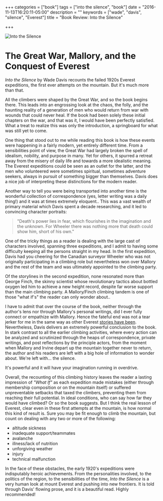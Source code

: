 +++
categories = ["book"]
tags = ["into the silence", "book"]
date = "2016-11-13T16:20:11-05:00"
description = ""
keywords = ["wade", "davis", "silence", "Everest"]
title = "Book Review: Into the Silence"

+++

![Into the Silence](/images/into-the-silence.png)
# The Great War, Mallory, and the Conquest of Everest

*Into the Silence* by Wade Davis recounts the failed 1920s Everest expeditions, the first ever attempts on the mountain. But it's much more than that.

All the climbers were shaped by the Great War, and so the book begins there. This leads into an engrossing look at the chaos, the folly, and the haunting reality of a generation of men who would return from war with wounds that could never heal. If the book had been solely these initial chapters on the war, and that was it, I would have been perfectly satisfied. What a treat to realize this was only the introduction, a springboard for what was still yet to come.

One thing that stood out to me while reading this book is how these events were happening in a fairly modern, yet entirely different time. From a sensibilities point of view, the Great War had largely broken the spell of idealism, nobility, and purpose in many. Yet for others, it spurred a retreat away from the misery of daily life and towards a more idealistic meaning. The Everest expeditions could be seen as an outlet for the latter, and the men who volunteered were sometimes spiritual, sometimes adventure seekers, always in pursuit of something bigger than themselves. Davis does a nice job of interpreting these distinctions for the modern reader.

Another way to tell you were being transported into another time is the wonderful collection of correspondence (yes, letter writing was a daily thing!) and it was at times extremely eloquent.. This was a vast wealth of primary material which Davis spent a decade researching, and it led to convincing character portraits:

> "Death's power lies in fear, which flourishes in the imagination and the unknown. For Wheeler there was nothing more that death could show him, short of his own."

One of the tricky things as a reader is dealing with the large cast of characters involved, spanning three expeditions, and I admit to having some difficulty keeping all the persons straight in my head. In the first expedition, Davis had you cheering for the Canadian surveyor Wheeler who was not originally participating in a climbing role but nevertheless won over Mallory and the rest of the team and was ultimately appointed to the climbing party.

Of the storylines in the second expedition, none resonated more than George Finch, the skinny scientist whose revolutionary tactics about bottled oxygen led him to achieve a new height record, despite far worse support than the main climbing party.  A Mallory/Finch climbing tandem is one of those "what if's" the reader can only wonder about..

I have to admit that over the course of the book, neither through the author's lens nor through Mallory's personal writings, did I ever fully connect or empathize with Mallory. Hence the fateful end was not a tear jerker for me in the same way as other Everest [stories have been](https://en.wikipedia.org/wiki/Into_Thin_Air). Nevertheless, Davis delivers an extremely powerful conclusion to the book. In stark contrast to all the earlier climbing activities, where every action can be analyzed and scrutinized through the heaps of correspondence, private writings, and post reflections by the principle actors, from the moment when Mallory and Irvine depart up the mountain together never to return, the author and his readers are left with a big hole of information to wonder about. We're left with... the silence.

It's powerful and it will have your imagination running in overdrive.

Overall, the recounting of this climbing history leaves the reader a lasting impression of *"What If"* as each expedition made mistakes (either through membership composition or on the mountain itself) or suffered unpreventable setbacks that taxed the climbers, preventing them from reaching their full potential. In ideal conditions, who can say how far they would have climbed? Or so the book suggests. But I think the real lesson of Everest, clear even in these first attempts at the mountain, is how normal this kind of result is. Sure you may be fit enough to climb the mountain, but count on dealing with any two or more of the following:

* altitude sickness
* inadequate support/teammates
* avalanche
* illness/lack of nutrition
* unforgiving weather
* injury
* technical malfunction

In the face of these obstacles, the early 1920's expeditions were indisputably heroic achievements. From the personalities involved, to the politics of the region, to the sensibilities of the time, *Into the Silence* is a very human look at mount Everest and pushing into new frontiers. It is told through Davis' flowing prose, and it is a beautiful read. Highly recommended!
